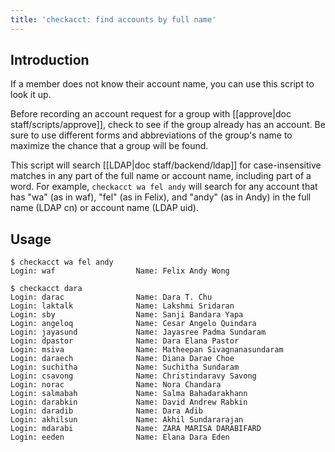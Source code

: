 ```yaml
---
title: 'checkacct: find accounts by full name'
---
```


## Introduction

If a member does not know their account name, you can use this script to look
it up.

Before recording an account request for a group with [[approve|doc
staff/scripts/approve]], check to see if the group already has an account. Be
sure to use different forms and abbreviations of the group's name to maximize
the chance that a group will be found.

This script will search [[LDAP|doc staff/backend/ldap]] for case-insensitive
matches in any part of the full name or account name, including part of a word.
For example, `checkacct wa fel andy` will search for any account that has "wa"
(as in waf), "fel" (as in Felix), and "andy" (as in Andy) in the full name
(LDAP cn) or account name (LDAP uid).

## Usage

    $ checkacct wa fel andy
    Login: waf                  Name: Felix Andy Wong

    $ checkacct dara
    Login: darac                Name: Dara T. Chu
    Login: laktalk              Name: Lakshmi Sridaran
    Login: sby                  Name: Sanji Bandara Yapa
    Login: angeloq              Name: Cesar Angelo Quindara
    Login: jayasund             Name: Jayasree Padma Sundaram
    Login: dpastor              Name: Dara Elana Pastor
    Login: msiva                Name: Matheepan Sivagnanasundaram
    Login: daraech              Name: Diana Darae Choe
    Login: suchitha             Name: Suchitha Sundaram
    Login: csavong              Name: Christindaravy Savong
    Login: norac                Name: Nora Chandara
    Login: salmabah             Name: Salma Bahadarakhann
    Login: darabkin             Name: David Andrew Rabkin
    Login: daradib              Name: Dara Adib
    Login: akhilsun             Name: Akhil Sundararajan
    Login: mdarabi              Name: ZARA MARISA DARABIFARD
    Login: eeden                Name: Elana Dara Eden
